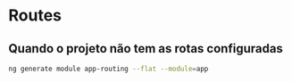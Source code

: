 # Routes

## Quando o projeto não tem as rotas configuradas

```bash
ng generate module app-routing --flat --module=app
```
